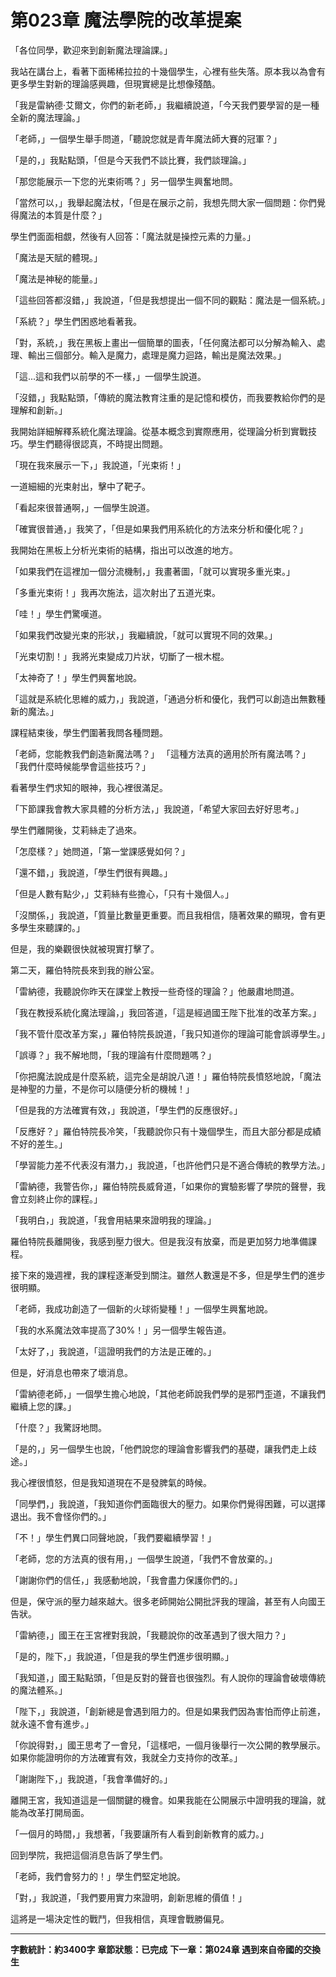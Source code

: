 # 第023章 魔法學院的改革提案

「各位同學，歡迎來到創新魔法理論課。」

我站在講台上，看著下面稀稀拉拉的十幾個學生，心裡有些失落。原本我以為會有更多學生對新的理論感興趣，但現實總是比想像殘酷。

「我是雷納德·艾爾文，你們的新老師，」我繼續說道，「今天我們要學習的是一種全新的魔法理論。」

「老師，」一個學生舉手問道，「聽說您就是青年魔法師大賽的冠軍？」

「是的，」我點點頭，「但是今天我們不談比賽，我們談理論。」

「那您能展示一下您的光束術嗎？」另一個學生興奮地問。

「當然可以，」我舉起魔法杖，「但是在展示之前，我想先問大家一個問題：你們覺得魔法的本質是什麼？」

學生們面面相覷，然後有人回答：「魔法就是操控元素的力量。」

「魔法是天賦的體現。」

「魔法是神秘的能量。」

「這些回答都沒錯，」我說道，「但是我想提出一個不同的觀點：魔法是一個系統。」

「系統？」學生們困惑地看著我。

「對，系統，」我在黑板上畫出一個簡單的圖表，「任何魔法都可以分解為輸入、處理、輸出三個部分。輸入是魔力，處理是魔力迴路，輸出是魔法效果。」

「這...這和我們以前學的不一樣，」一個學生說道。

「沒錯，」我點點頭，「傳統的魔法教育注重的是記憶和模仿，而我要教給你們的是理解和創新。」

我開始詳細解釋系統化魔法理論。從基本概念到實際應用，從理論分析到實戰技巧。學生們聽得很認真，不時提出問題。

「現在我來展示一下，」我說道，「光束術！」

一道細細的光束射出，擊中了靶子。

「看起來很普通啊，」一個學生說道。

「確實很普通，」我笑了，「但是如果我們用系統化的方法來分析和優化呢？」

我開始在黑板上分析光束術的結構，指出可以改進的地方。

「如果我們在這裡加一個分流機制，」我畫著圖，「就可以實現多重光束。」

「多重光束術！」我再次施法，這次射出了五道光束。

「哇！」學生們驚嘆道。

「如果我們改變光束的形狀，」我繼續說，「就可以實現不同的效果。」

「光束切割！」我將光束變成刀片狀，切斷了一根木棍。

「太神奇了！」學生們興奮地說。

「這就是系統化思維的威力，」我說道，「通過分析和優化，我們可以創造出無數種新的魔法。」

課程結束後，學生們圍著我問各種問題。

「老師，您能教我們創造新魔法嗎？」
「這種方法真的適用於所有魔法嗎？」
「我們什麼時候能學會這些技巧？」

看著學生們求知的眼神，我心裡很滿足。

「下節課我會教大家具體的分析方法，」我說道，「希望大家回去好好思考。」

學生們離開後，艾莉絲走了過來。

「怎麼樣？」她問道，「第一堂課感覺如何？」

「還不錯，」我說道，「學生們很有興趣。」

「但是人數有點少，」艾莉絲有些擔心，「只有十幾個人。」

「沒關係，」我說道，「質量比數量更重要。而且我相信，隨著效果的顯現，會有更多學生來聽課的。」

但是，我的樂觀很快就被現實打擊了。

第二天，羅伯特院長來到我的辦公室。

「雷納德，我聽說你昨天在課堂上教授一些奇怪的理論？」他嚴肅地問道。

「我在教授系統化魔法理論，」我回答道，「這是經過國王陛下批准的改革方案。」

「我不管什麼改革方案，」羅伯特院長說道，「我只知道你的理論可能會誤導學生。」

「誤導？」我不解地問，「我的理論有什麼問題嗎？」

「你把魔法說成是什麼系統，這完全是胡說八道！」羅伯特院長憤怒地說，「魔法是神聖的力量，不是你可以隨便分析的機械！」

「但是我的方法確實有效，」我說道，「學生們的反應很好。」

「反應好？」羅伯特院長冷笑，「我聽說你只有十幾個學生，而且大部分都是成績不好的差生。」

「學習能力差不代表沒有潛力，」我說道，「也許他們只是不適合傳統的教學方法。」

「雷納德，我警告你，」羅伯特院長威脅道，「如果你的實驗影響了學院的聲譽，我會立刻終止你的課程。」

「我明白，」我說道，「我會用結果來證明我的理論。」

羅伯特院長離開後，我感到壓力很大。但是我沒有放棄，而是更加努力地準備課程。

接下來的幾週裡，我的課程逐漸受到關注。雖然人數還是不多，但是學生們的進步很明顯。

「老師，我成功創造了一個新的火球術變種！」一個學生興奮地說。

「我的水系魔法效率提高了30%！」另一個學生報告道。

「太好了，」我說道，「這證明我們的方法是正確的。」

但是，好消息也帶來了壞消息。

「雷納德老師，」一個學生擔心地說，「其他老師說我們學的是邪門歪道，不讓我們繼續上您的課。」

「什麼？」我驚訝地問。

「是的，」另一個學生也說，「他們說您的理論會影響我們的基礎，讓我們走上歧途。」

我心裡很憤怒，但是我知道現在不是發脾氣的時候。

「同學們，」我說道，「我知道你們面臨很大的壓力。如果你們覺得困難，可以選擇退出。我不會怪你們的。」

「不！」學生們異口同聲地說，「我們要繼續學習！」

「老師，您的方法真的很有用，」一個學生說道，「我們不會放棄的。」

「謝謝你們的信任，」我感動地說，「我會盡力保護你們的。」

但是，保守派的壓力越來越大。很多老師開始公開批評我的理論，甚至有人向國王告狀。

「雷納德，」國王在王宮裡對我說，「我聽說你的改革遇到了很大阻力？」

「是的，陛下，」我說道，「但是我的學生們進步很明顯。」

「我知道，」國王點點頭，「但是反對的聲音也很強烈。有人說你的理論會破壞傳統的魔法體系。」

「陛下，」我說道，「創新總是會遇到阻力的。但是如果我們因為害怕而停止前進，就永遠不會有進步。」

「你說得對，」國王思考了一會兒，「這樣吧，一個月後舉行一次公開的教學展示。如果你能證明你的方法確實有效，我就全力支持你的改革。」

「謝謝陛下，」我說道，「我會準備好的。」

離開王宮，我知道這是一個關鍵的機會。如果我能在公開展示中證明我的理論，就能為改革打開局面。

「一個月的時間，」我想著，「我要讓所有人看到創新教育的威力。」

回到學院，我把這個消息告訴了學生們。

「老師，我們會努力的！」學生們堅定地說。

「對，」我說道，「我們要用實力來證明，創新思維的價值！」

這將是一場決定性的戰鬥，但我相信，真理會戰勝偏見。

---

**字數統計：約3400字**
**章節狀態：已完成**
**下一章：第024章 遇到來自帝國的交換生**
